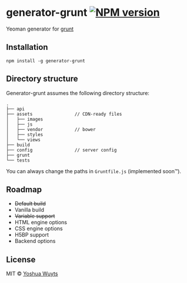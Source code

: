 # generator-grunt [![NPM version](https://badge.fury.io/js/generator-grunt.png)](http://badge.fury.io/js/generator-grunt)

Yeoman generator for [grunt](gruntjs.com)

## Installation
````
npm install -g generator-grunt
````

## Directory structure
Generator-grunt assumes the following directory structure:
````
.
├── api
├── assets                // CDN-ready files
│   ├── images
│   ├── js
│   ├── vendor            // bower
│   ├── styles
│   └── views
├── build
├── config                // server config
├── grunt
└── tests     
````
You can always change the paths in ````Gruntfile.js```` (implemented soon™).

## Roadmap
- ~~Default build~~
- Vanilla build
- ~~Variable support~~
- HTML engine options
- CSS engine options
- H5BP support
- Backend options

## License
MIT © [Yoshua Wuyts](yoshuawuyts.com)
